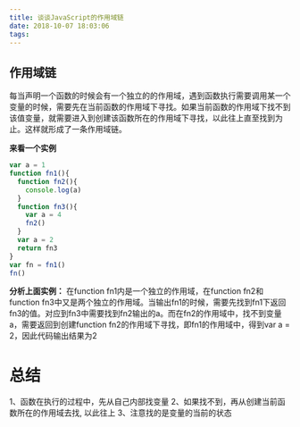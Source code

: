 ```yaml
---
title: 谈谈JavaScript的作用域链
date: 2018-10-07 18:03:06
tags:
---
```




## **作用域链**

每当声明一个函数的时候会有一个独立的的作用域，遇到函数执行需要调用某一个变量的时候，需要先在当前函数的作用域下寻找。如果当前函数的作用域下找不到该值变量，就需要进入到创建该函数所在的作用域下寻找，以此往上直至找到为止。这样就形成了一条作用域链。

**来看一个实例**

```javascript
var a = 1
function fn1(){
  function fn2(){
    console.log(a)
  }
  function fn3(){
    var a = 4
    fn2()
  }
  var a = 2
  return fn3
}
var fn = fn1()
fn() 
```

**分析上面实例：**
在function fn1内是一个独立的作用域，在function fn2和function fn3中又是两个独立的作用域。当输出fn1的时候，需要先找到fn1下返回fn3的值。对应到fn3中需要找到fn2输出的a。而在fn2的作用域中，找不到变量a，需要返回到创建function fn2的作用域下寻找，即fn1的作用域中，得到var a = 2，因此代码输出结果为2

# 总结

1、函数在执行的过程中，先从自己内部找变量
2、如果找不到，再从创建当前函数所在的作用域去找, 以此往上
3、注意找的是变量的当前的状态